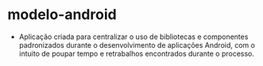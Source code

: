 # modelo-android

- Aplicação criada para centralizar o uso de bibliotecas e componentes padronizados durante o
desenvolvimento de aplicações Android, com o intuito de poupar tempo e retrabalhos encontrados
durante o processo.

